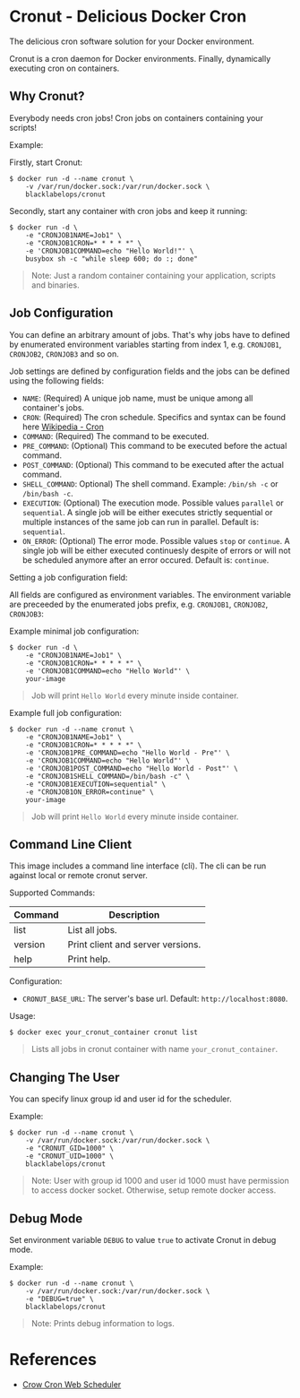 # Cronut - Delicious Docker Cron

The delicious cron software solution for your Docker environment.

Cronut is a cron daemon for Docker environments. Finally, dynamically executing cron on containers.

## Why Cronut?

Everybody needs cron jobs! Cron jobs on containers containing your scripts!

Example:

Firstly, start Cronut:

~~~~
$ docker run -d --name cronut \
    -v /var/run/docker.sock:/var/run/docker.sock \
    blacklabelops/cronut
~~~~

Secondly, start any container with cron jobs and keep it running:

~~~~
$ docker run -d \
    -e "CRONJOB1NAME=Job1" \
    -e "CRONJOB1CRON=* * * * *" \
    -e 'CRONJOB1COMMAND=echo "Hello World!"' \
    busybox sh -c "while sleep 600; do :; done"
~~~~

> Note: Just a random container containing your application, scripts and binaries.

## Job Configuration

You can define an arbitrary amount of jobs. That's why jobs have to defined by enumerated environment variables starting from index 1, e.g. `CRONJOB1`, `CRONJOB2`, `CRONJOB3` and so on.

Job settings are defined by configuration fields and the jobs can be defined using the following fields:

* `NAME`: (Required) A unique job name, must be unique among all container's jobs.
* `CRON`: (Required) The cron schedule. Specifics and syntax can be found here [Wikipedia - Cron](https://en.wikipedia.org/wiki/Cron)
* `COMMAND`: (Required) The command to be executed.
* `PRE_COMMAND`: (Optional) This command to be executed before the actual command.
* `POST_COMMAND`: (Optional) This command to be executed after the actual command.
* `SHELL_COMMAND`: Optional) The shell command. Example: `/bin/sh -c` or `/bin/bash -c`.
* `EXECUTION`: (Optional) The execution mode. Possible values `parallel` or `sequential`. A single job will be either executes strictly sequential or multiple instances of the same job can run in parallel. Default is: `sequential`.
* `ON_ERROR`: (Optional) The error mode. Possible values `stop` or `continue`. A single job will be either executed continuesly despite of errors or will not be scheduled anymore after an error occured. Default is: `continue`.

Setting a job configuration field:

All fields are configured as environment variables. The environment variable are preceeded by the enumerated jobs prefix, e.g. `CRONJOB1`, `CRONJOB2`, `CRONJOB3`:

Example minimal job configuration:

~~~~
$ docker run -d \
    -e "CRONJOB1NAME=Job1" \
    -e "CRONJOB1CRON=* * * * *" \
    -e 'CRONJOB1COMMAND=echo "Hello World"' \
    your-image
~~~~

> Job will print `Hello World` every minute inside container.

Example full job configuration:

~~~~
$ docker run -d --name cronut \
    -e "CRONJOB1NAME=Job1" \
    -e "CRONJOB1CRON=* * * * *" \
    -e 'CRONJOB1PRE_COMMAND=echo "Hello World - Pre"' \
    -e 'CRONJOB1COMMAND=echo "Hello World"' \
    -e 'CRONJOB1POST_COMMAND=echo "Hello World - Post"' \
    -e "CRONJOB1SHELL_COMMAND=/bin/bash -c" \
    -e "CRONJOB1EXECUTION=sequential" \
    -e "CRONJOB1ON_ERROR=continue" \
    your-image
~~~~

> Job will print `Hello World` every minute inside container.

## Command Line Client

This image includes a command line interface (cli). The cli can be run against local or remote cronut server.

Supported Commands:

| Command | Description |
|---------|-------------|
| list | List all jobs. |
| version | Print client and server versions. |
| help | Print help. |

Configuration:

* `CRONUT_BASE_URL`: The server's base url. Default: `http://localhost:8080`.

Usage:

~~~~
$ docker exec your_cronut_container cronut list
~~~~

> Lists all jobs in cronut container with name `your_cronut_container`.

## Changing The User

You can specify linux group id and user id for the scheduler.

Example:

~~~~
$ docker run -d --name cronut \
    -v /var/run/docker.sock:/var/run/docker.sock \
    -e "CRONUT_GID=1000" \
    -e "CRONUT_UID=1000" \
    blacklabelops/cronut
~~~~

> Note: User with group id 1000 and user id 1000 must have permission to access docker socket. Otherwise, setup remote docker access.

## Debug Mode

Set environment variable `DEBUG` to value `true` to activate Cronut in debug mode.

Example:

~~~~
$ docker run -d --name cronut \
    -v /var/run/docker.sock:/var/run/docker.sock \
    -e "DEBUG=true" \
    blacklabelops/cronut
~~~~

> Note: Prints debug information to logs.

# References

* [Crow Cron Web Scheduler](https://github.com/blacklabelops/crow)
